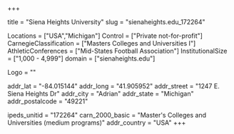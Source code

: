 
+++

title = "Siena Heights University"
slug = "sienaheights.edu_172264"

Locations = ["USA","Michigan"]
Control = ["Private not-for-profit"]
CarnegieClassification = ["Masters Colleges and Universities I"]
AthleticConferences = ["Mid-States Football Association"]
InstitutionalSize = ["1,000 - 4,999"]
domain = ["sienaheights.edu"]

Logo = ""

addr_lat = "-84.015144"
addr_long = "41.905952"
addr_street = "1247 E. Siena Heights Dr"
addr_city = "Adrian"
addr_state = "Michigan"
addr_postalcode = "49221"

ipeds_unitid = "172264"
carn_2000_basic = "Master's Colleges and Universities (medium programs)"
addr_country = "USA"
+++
    
